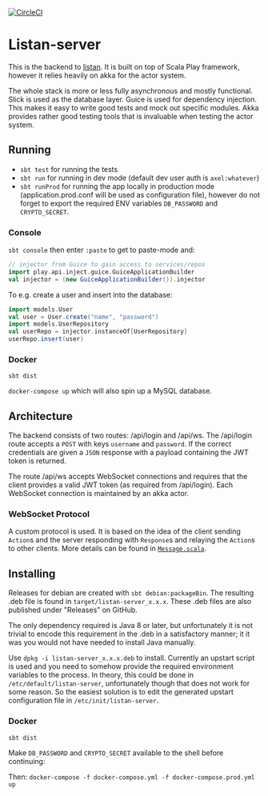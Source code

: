 [![CircleCI](https://circleci.com/gh/AxelTLarsson/listan-server/tree/multiple-lists.svg?style=svg)](https://circleci.com/gh/AxelTLarsson/listan-server/tree/multiple-lists)
# Listan-server
This is the backend to [listan](https://github.com/AxelTLarsson/listan).
It is built on top of Scala Play framework, however it relies heavily on akka
for the actor system.

The whole stack is more or less fully asynchronous and mostly functional. Slick
is used as the database layer. Guice is used for dependency injection. This makes
it easy to write good tests and mock out specific modules. Akka provides rather good
testing tools that is invaluable when testing the actor system.

## Running
* `sbt test` for running the tests
* `sbt run` for running in dev mode (default dev user auth is `axel:whatever`)
* `sbt runProd` for running the app locally in production mode
(application.prod.conf will be used as configuration file), however do not forget
to export the required ENV variables `DB_PASSWORD` and `CRYPTO_SECRET`.

### Console
`sbt console` then enter `:paste` to get to paste-mode and:
```scala
// injector from Guice to gain access to services/repos
import play.api.inject.guice.GuiceApplicationBuilder
val injector = (new GuiceApplicationBuilder()).injector
```

To e.g. create a user and insert into the database:
```scala
import models.User
val user = User.create("name", "password")
import models.UserRepository
val userRepo = injector.instanceOf[UserRepository]
userRepo.insert(user)
```

### Docker
`sbt dist`

`docker-compose up` which will also spin up a MySQL database.


## Architecture
The backend consists of two routes: /api/login and /api/ws. The /api/login route
accepts a `POST` with keys `username` and `password`. If the correct credentials
are given a `JSON` response with a payload containing the JWT token is returned.

The route /api/ws accepts WebSocket connections and requires that the client
provides a valid JWT token (as required from /api/login). Each WebSocket
connection is maintained by an akka actor.

### WebSocket Protocol
A custom protocol is used. It is based on the idea of the client sending `Action`s
and the server responding with `Response`s and relaying the `Action`s to other
clients. More details can be found in [`Message.scala`](./app/services/Message.scala).

## Installing
Releases for debian are created with `sbt debian:packageBin`. The resulting .deb file
is found in `target/listan-server_x.x.x`. These .deb files are also published under
"Releases" on GitHub.

The only dependency required is Java 8 or later, but unfortunately it is not trivial to
encode this requirement in the .deb in a satisfactory manner; it it was you would not have
needed to install Java manually.

Use `dpkg -i listan-server_x.x.x.deb` to install. Currently an upstart script is used and
you need to somehow provide the required environment variables to the process. In theory,
this could be done in `/etc/default/listan-server`, unfortunately though that does not work
for some reason. So the easiest solution is to edit the generated upstart configuration file
in `/etc/init/listan-server`.

### Docker
`sbt dist`

Make `DB_PASSWORD` and `CRYPTO_SECRET` available to the shell before continuing:

Then: `docker-compose -f docker-compose.yml -f docker-compose.prod.yml up`

